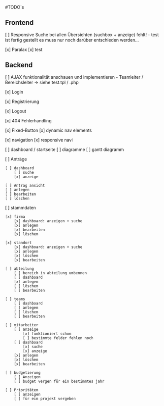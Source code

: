 #TODO´s 

## Frontend

[ ] Responsive Suche bei allen Übersichten (suchbox + anzeige) fehlt!
    - test ist fertig gestellt es muss nur noch darüber entschieden werden...

[x] Paralax
    [x] test

## Backend

[ ] AJAX funktionalität anschauen und implementieren
    - Teamleiter / Bereichsleiter -> siehe test.tpl / .php

[x] Login

[x] Registrierung

[x] Logout

[x] 404 Fehlerhandling

[x] Fixed-Button
    [x] dynamic nav elements

[x] navigation
    [x] responsive navi

[ ] dashboard / startseite
    [ ] diagramme
    [ ] gantt diagramm

[ ] Anträge

    [ ] dashboard
        [ ] suche
        [x] anzeige

    [ ] Antrag ansicht
    [ ] anlegen
    [ ] bearbeiten
    [ ] löschen

[ ] stammdaten

    [x] firma
        [x] dashboard: anzeigen + suche
        [x] anlegen
        [x] bearbeiten
        [x] löschen

    [x] standort
        [x] dashboard: anzeigen + suche
        [x] anlegen
        [x] löschen
        [x] bearbeiten

    [ ] abteilung
        [ ] bereich in abteilung umbennen
        [ ] dashboard
        [x] anlegen
        [ ] löschen
        [ ] bearbeiten

    [ ] teams
        [ ] dashboard
        [ ] anlegen
        [ ] löschen
        [ ] bearbeiten

    [ ] mitarbeiter
        [ ] anzeige
            [x] funktioniert schon
            [ ] bestimmte felder fehlen noch
        [ ] dashboard 
            [x] suche
            [x] anzeige
        [x] anlegen
        [x] löschen
        [x] bearbeiten

    [ ] budgetierung
        [ ] Anzeigen
        [ ] budget vergen für ein bestimmtes jahr

    [ ] Prioritäten
        [ ] anzeigen
        [ ] für ein projekt vergeben